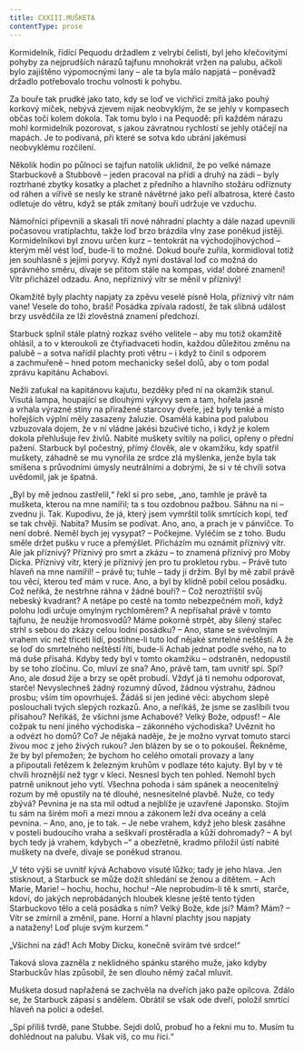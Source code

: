 ```yaml
---
title: CXXIII.MUŠKETA
contentType: prose
---
```


  

Kormidelník, řídící Pequodu držadlem z velrybí čelisti, byl jeho křečovitými pohyby za nejprudších nárazů tajfunu mnohokrát vržen na palubu, ačkoli bylo zajištěno výpomocnými lany – ale ta byla málo napjatá – poněvadž držadlo potřebovalo trochu volnosti k pohybu.

Za bouře tak prudké jako tato, kdy se loď ve vichřici zmítá jako pouhý korkový míček, nebývá zjevem nijak neobvyklým, že se jehly v kompasech občas točí kolem dokola. Tak tomu bylo i na Pequodě: při každém nárazu mohl kormidelník pozorovat, s jakou závratnou rychlostí se jehly otáčejí na mapách. Je to podívaná, při které se sotva kdo ubrání jakémusi neobvyklému rozčilení.

Několik hodin po půlnoci se tajfun natolik uklidnil, že po velké námaze Starbuckově a Stubbově – jeden pracoval na přídi a druhý na zádi – byly roztrhané zbytky kosatky a plachet z předního a hlavního stožáru odříznuty od ráhen a vířivě se nesly ke straně návětrné jako peří albatrosa, které často odletuje do větru, když se pták zmítaný bouří udržuje ve vzduchu.

Námořníci připevnili a skasali tři nové náhradní plachty a dále nazad upevnili počasovou vratiplachtu, takže loď brzo brázdila vlny zase poněkud jistěji. Kormidelníkovi byl znovu určen kurz – tentokrát na východojihovýchod – kterým měl vést loď, bude-li to možné. Dokud bouře zuřila, kormidloval totiž jen souhlasně s jejími poryvy. Když nyní dostával loď co možná do správného směru, dívaje se přitom stále na kompas, vida! dobré znamení! Vítr přicházel odzadu. Ano, nepříznivý vítr se měnil v příznivý!

Okamžitě byly plachty napjaty za zpěvu veselé písně Hola, příznivý vítr nám vane! Vesele do toho, braši! Posádka zpívala radostí, že tak slibná událost brzy usvědčila ze lži zlověstná znamení předchozí.

Starbuck splnil stále platný rozkaz svého velitele – aby mu totiž okamžitě ohlásil, a to v kteroukoli ze čtyřiadvaceti hodin, každou důležitou změnu na palubě – a sotva nařídil plachty proti větru – i když to činil s odporem a zachmuřeně – hned potom mechanicky sešel dolů, aby o tom podal zprávu kapitánu Achabovi.

Nežli zaťukal na kapitánovu kajutu, bezděky před ní na okamžik stanul. Visutá lampa, houpající se dlouhými výkyvy sem a tam, hořela jasně a vrhala výrazné stíny na přiražené starcovy dveře, jež byly tenké a místo hořejších výplní měly zasazeny žaluzie. Osamělá kabina pod palubou vzbuzovala dojem, že v ní vládne jakési bzučivé ticho, i když je kolem dokola přehlušuje řev živlů. Nabité muškety svítily na polici, opřeny o přední pažení. Starbuck byl počestný, přímý člověk, ale v okamžiku, kdy spatřil muškety, záhadně se mu vynořila ze srdce zlá myšlenka, jenže byla tak smíšena s průvodními úmysly neutrálními a dobrými, že si v té chvíli sotva uvědomil, jak je špatná.

„Byl by mě jednou zastřelil,“ řekl si pro sebe, „ano, tamhle je právě ta mušketa, kterou na mne namířil; ta s tou ozdobnou pažbou. Sáhnu na ni – zvednu ji. Tak. Kupodivu, že já, který jsem vymrštil tolik smrtících kopí, teď se tak chvěji. Nabita? Musím se podívat. Ano, ano, a prach je v pánvičce. To není dobré. Neměl bych jej vysypat? – Počkejme. Vyléčím se z toho. Budu směle držet pušku v ruce a přemýšlet. Přicházím mu oznámit příznivý vítr. Ale jak příznivý? Příznivý pro smrt a zkázu – to znamená příznivý pro Moby Dicka. Příznivý vítr, který je příznivý jen pro tu prokletou rybu. – Právě tuto hlaveň na mne namířil! – právě tu; tuhle – tady ji držím. Byl by mě zabil právě tou věcí, kterou teď mám v ruce. Ano, a byl by klidně pobil celou posádku. Což neříká, že nestrhne ráhna v žádné bouři? – Což neroztříštil svůj nebeský kvadrant? A netápe po cestě na tomto nebezpečném moři, když polohu lodi určuje omylným rychloměrem? A nepřísahal právě v tomto tajfunu, že neužije hromosvodů? Máme pokorně strpět, aby šílený stařec strhl s sebou do zkázy celou lodní posádku? – Ano, stane se svévolným vrahem víc než třiceti lidí, postihne-li tuto loď nějaké smrtelné neštěstí. A že se loď do smrtelného neštěstí řítí, bude-li Achab jednat podle svého, na to má duše přísahá. Kdyby tedy byl v tomto okamžiku – odstraněn, nedopustil by se toho zločinu. Co, mluví ze sna? Ano, právě tam, tam uvnitř spí. Spí? Ano, ale dosud žije a brzy se opět probudí. Vždyť já ti nemohu odporovat, starče! Nevyslechneš žádný rozumný důvod, žádnou výstrahu, žádnou prosbu; vším tím opovrhuješ. Žádáš si jen jediné věci: abychom slepě poslouchali tvých slepých rozkazů. Ano, a neříkáš, že jsme se zaslíbili tvou přísahou? Neříkáš, že všichni jsme Achabové? Velký Bože, odpusť! – Ale cožpak tu není jiného východiska – zákonného východiska? Uvěznit ho a odvézt ho domů? Co? Je nějaká naděje, že je možno vyrvat tomuto starci živou moc z jeho živých rukou? Jen blázen by se o to pokoušel. Řekněme, že by byl přemožen; že bychom ho celého omotali provazy a lany a připoutali řetězem k železným kruhům v podlaze této kajuty. Byl by v té chvíli hroznější než tygr v kleci. Nesnesl bych ten pohled. Nemohl bych patrně uniknout jeho vytí. Všechna pohoda i sám spánek a neocenitelný rozum by mě opustily na té dlouhé, nesnesitelné plavbě. Nuže, co tedy zbývá? Pevnina je na sta mil odtud a nejblíže je uzavřené Japonsko. Stojím tu sám na širém moři a mezi mnou a zákonem leží dva oceány a celá pevnina. – Ano, ano, je to tak. – Je nebe vrahem, když jeho blesk zasáhne v posteli budoucího vraha a seškvaří prostěradla a kůží dohromady? – A byl bych tedy já vrahem, kdybych –“ a obezřetně, kradmo přiložil ústí nabité muškety na dveře, dívaje se poněkud stranou.

„V této výši se uvnitř kývá Achabovo visuté lůžko; tady je jeho hlava. Jen stisknout, a Starbuck se může dožít shledání se ženou a dítětem. – Ach Marie, Marie! – hochu, hochu, hochu! –Ale neprobudím-li tě k smrti, starče, kdoví, do jakých neprobádaných hloubek klesne ještě tento týden Starbuckovo tělo a celá posádka s ním? Velký Bože, kde jsi? Mám? Mám? – Vítr se zmírnil a změnil, pane. Horní a hlavní plachty jsou napjaty a nataženy! Loď pluje svým kurzem.“

„Všichni na záď! Ach Moby Dicku, konečně svírám tvé srdce!“

Taková slova zazněla z neklidného spánku starého muže, jako kdyby Starbuckův hlas způsobil, že sen dlouho němý začal mluvit.

Mušketa dosud napřažená se zachvěla na dveřích jako paže opilcova. Zdálo se, že Starbuck zápasí s andělem. Obrátil se však ode dveří, položil smrtící hlaveň na polici a odešel.

„Spí příliš tvrdě, pane Stubbe. Sejdi dolů, probuď ho a řekni mu to. Musím tu dohlédnout na palubu. Však víš, co mu říci.“
